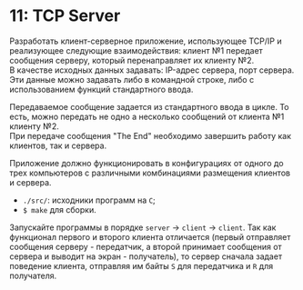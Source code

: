 # 11: TCP Server 

Разработать клиент-серверное приложение, использующее TCP/IP и реализующее следующие взаимодействия: клиент №1 передает сообщения серверу, который перенаправляет их клиенту №2.   
В качестве исходных данных задавать: IP-адрес сервера, порт сервера. Эти данные можно задавать либо в командной строке, либо с использованием функций стандартного ввода.  
  
Передаваемое сообщение задается из стандартного ввода в цикле. То есть, можно передать не одно а несколько сообщений от клиента №1 клиенту №2.   
При передаче сообщения "The End" необходимо завершить работу как клиентов, так и сервера.  

Приложение должно функционировать в конфигурациях от одного до трех компьютеров с различными комбинациями размещения клиентов и сервера.  

- `./src/`: исходники программ на `C`;
- `$ make` для сборки.

Запускайте программы в порядке `server` -> `client` -> `client`.
Так как функционал первого и второго клиента отличается (первый отправляет сообщения серверу - передатчик, а второй принимает сообщения от сервера и выводит на экран - получатель), то сервер сначала задает поведение клиента, отправляя им байты `S` для передатчика и `R` для получателя.    
